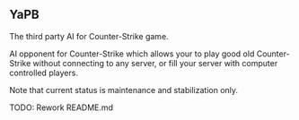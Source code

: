 ## YaPB
The third party AI for Counter-Strike game.

AI opponent for Counter-Strike which allows your to play good old Counter-Strike without connecting to any server, or fill your server with computer controlled players.

Note that current status is maintenance and stabilization only.

TODO: Rework README.md
